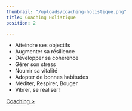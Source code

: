 ```yaml
---
thumbnail: "/uploads/coaching-holistique.png"
title: Coaching Holistique
position: 2

---
```

- Atteindre ses objectifs
- Augmenter sa résilience
- Développer sa cohérence
- Gérer son stress
- Nourrir sa vitalité
- Adopter de bonnes habitudes
- Méditer, Respirer, Bouger
- Vibrer, se réaliser!

[Coaching >](/accompagnement-holistique-coaching)